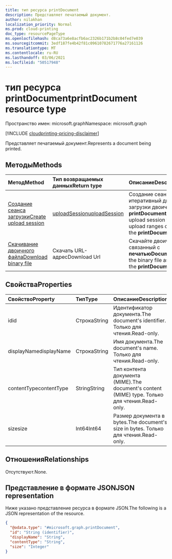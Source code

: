 ```yaml
---
title: тип ресурса printDocument
description: Представляет печатаемый документ.
author: nilakhan
localization_priority: Normal
ms.prod: cloud-printing
doc_type: resourcePageType
ms.openlocfilehash: d8ca73a6e8acfb6ac2326b171b2b8c04fed7e039
ms.sourcegitcommit: 3edf187fe4b42f81c09610782671776a27161126
ms.translationtype: MT
ms.contentlocale: ru-RU
ms.lasthandoff: 03/06/2021
ms.locfileid: "50517948"
---
```

# <a name="printdocument-resource-type"></a><span data-ttu-id="39e6b-103">тип ресурса printDocument</span><span class="sxs-lookup"><span data-stu-id="39e6b-103">printDocument resource type</span></span>

<span data-ttu-id="39e6b-104">Пространство имен: microsoft.graph</span><span class="sxs-lookup"><span data-stu-id="39e6b-104">Namespace: microsoft.graph</span></span>

[!INCLUDE [cloudprinting-pricing-disclaimer](../../includes/cloudprinting-pricing-disclaimer.md)]

<span data-ttu-id="39e6b-105">Представляет печатаемый документ.</span><span class="sxs-lookup"><span data-stu-id="39e6b-105">Represents a document being printed.</span></span>

## <a name="methods"></a><span data-ttu-id="39e6b-106">Методы</span><span class="sxs-lookup"><span data-stu-id="39e6b-106">Methods</span></span>
|<span data-ttu-id="39e6b-107">Метод</span><span class="sxs-lookup"><span data-stu-id="39e6b-107">Method</span></span>|<span data-ttu-id="39e6b-108">Тип возвращаемых данных</span><span class="sxs-lookup"><span data-stu-id="39e6b-108">Return type</span></span>|<span data-ttu-id="39e6b-109">Описание</span><span class="sxs-lookup"><span data-stu-id="39e6b-109">Description</span></span>|
|:---|:---|:---|
| [<span data-ttu-id="39e6b-110">Создание сеанса загрузки</span><span class="sxs-lookup"><span data-stu-id="39e6b-110">Create upload session</span></span>](../api/printdocument-createuploadsession.md) | [<span data-ttu-id="39e6b-111">uploadSession</span><span class="sxs-lookup"><span data-stu-id="39e6b-111">uploadSession</span></span>](uploadsession.md) | <span data-ttu-id="39e6b-112">Создание сеанса загрузки в итеративный диапазоны загрузки двоичного файла **printDocument**.</span><span class="sxs-lookup"><span data-stu-id="39e6b-112">Create an upload session to iteratively upload ranges of binary file of the **printDocument**.</span></span> |
| [<span data-ttu-id="39e6b-113">Скачивание двоичного файла</span><span class="sxs-lookup"><span data-stu-id="39e6b-113">Download binary file</span></span>](../api/printdocument-get-file.md) | <span data-ttu-id="39e6b-114">Скачать URL-адрес</span><span class="sxs-lookup"><span data-stu-id="39e6b-114">Download Url</span></span> | <span data-ttu-id="39e6b-115">Скачайте двоичный файл, связанный с **печатьюDocument**.</span><span class="sxs-lookup"><span data-stu-id="39e6b-115">Download the binary file associated with the **printDocument**.</span></span> |

## <a name="properties"></a><span data-ttu-id="39e6b-116">Свойства</span><span class="sxs-lookup"><span data-stu-id="39e6b-116">Properties</span></span>
|<span data-ttu-id="39e6b-117">Свойство</span><span class="sxs-lookup"><span data-stu-id="39e6b-117">Property</span></span>|<span data-ttu-id="39e6b-118">Тип</span><span class="sxs-lookup"><span data-stu-id="39e6b-118">Type</span></span>|<span data-ttu-id="39e6b-119">Описание</span><span class="sxs-lookup"><span data-stu-id="39e6b-119">Description</span></span>|
|:---|:---|:---|
|<span data-ttu-id="39e6b-120">id</span><span class="sxs-lookup"><span data-stu-id="39e6b-120">id</span></span>|<span data-ttu-id="39e6b-121">Строка</span><span class="sxs-lookup"><span data-stu-id="39e6b-121">String</span></span>|<span data-ttu-id="39e6b-122">Идентификатор документа.</span><span class="sxs-lookup"><span data-stu-id="39e6b-122">The document's identifier.</span></span> <span data-ttu-id="39e6b-123">Только для чтения.</span><span class="sxs-lookup"><span data-stu-id="39e6b-123">Read-only.</span></span>|
|<span data-ttu-id="39e6b-124">displayName</span><span class="sxs-lookup"><span data-stu-id="39e6b-124">displayName</span></span>|<span data-ttu-id="39e6b-125">Строка</span><span class="sxs-lookup"><span data-stu-id="39e6b-125">String</span></span>|<span data-ttu-id="39e6b-126">Имя документа.</span><span class="sxs-lookup"><span data-stu-id="39e6b-126">The document's name.</span></span> <span data-ttu-id="39e6b-127">Только для чтения.</span><span class="sxs-lookup"><span data-stu-id="39e6b-127">Read-only.</span></span>|
|<span data-ttu-id="39e6b-128">contentType</span><span class="sxs-lookup"><span data-stu-id="39e6b-128">contentType</span></span>|<span data-ttu-id="39e6b-129">String</span><span class="sxs-lookup"><span data-stu-id="39e6b-129">String</span></span>|<span data-ttu-id="39e6b-130">Тип контента документа (MIME).</span><span class="sxs-lookup"><span data-stu-id="39e6b-130">The document's content (MIME) type.</span></span> <span data-ttu-id="39e6b-131">Только для чтения.</span><span class="sxs-lookup"><span data-stu-id="39e6b-131">Read-only.</span></span>|
|<span data-ttu-id="39e6b-132">size</span><span class="sxs-lookup"><span data-stu-id="39e6b-132">size</span></span>|<span data-ttu-id="39e6b-133">Int64</span><span class="sxs-lookup"><span data-stu-id="39e6b-133">Int64</span></span>|<span data-ttu-id="39e6b-134">Размер документа в bytes.</span><span class="sxs-lookup"><span data-stu-id="39e6b-134">The document's size in bytes.</span></span> <span data-ttu-id="39e6b-135">Только для чтения.</span><span class="sxs-lookup"><span data-stu-id="39e6b-135">Read-only.</span></span>|

## <a name="relationships"></a><span data-ttu-id="39e6b-136">Отношения</span><span class="sxs-lookup"><span data-stu-id="39e6b-136">Relationships</span></span>
<span data-ttu-id="39e6b-137">Отсутствуют.</span><span class="sxs-lookup"><span data-stu-id="39e6b-137">None.</span></span>

## <a name="json-representation"></a><span data-ttu-id="39e6b-138">Представление в формате JSON</span><span class="sxs-lookup"><span data-stu-id="39e6b-138">JSON representation</span></span>
<span data-ttu-id="39e6b-139">Ниже указано представление ресурса в формате JSON.</span><span class="sxs-lookup"><span data-stu-id="39e6b-139">The following is a JSON representation of the resource.</span></span>
<!-- {
  "blockType": "resource",
  "keyProperty": "id",
  "@odata.type": "microsoft.graph.printDocument",
  "openType": false
}
-->
``` json
{
  "@odata.type": "#microsoft.graph.printDocument",
  "id": "String (identifier)",
  "displayName": "String",
  "contentType": "String",
  "size": "Integer"
}
```